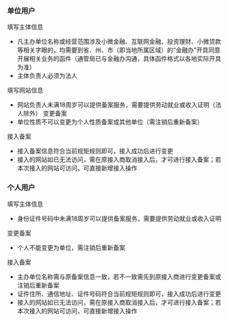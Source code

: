

### 单位用户

填写主体信息

* 凡主办单位名称或经营范围涉及小微金融、互联网金融、投资理财、小微贷款等相关字眼的，均需要到省、州、市（即当地所属区域）的“金融办”开具同意开展相关业务的函件（通管局已与金融办沟通，具体函件格式以各地实际开具为准）
* 主体负责人必须为法人

填写网站信息

* 网站负责人未满18周岁可以提供备案服务，需要提供劳动就业或收入证明（法人除外）
变更备案
* 单位性质不可以变更为个人性质备案或其他单位（需注销后重新备案）

接入备案

* 接入备案信息符合当前规矩规则即可，接入成功后进行变更
* 接入的网站如已无法访问，需在原接入商取消接入后，才可进行接入备案；若本次接入的网站可访问，可直接新增接入操作

### 个人用户

填写主体信息

* 身份证件号码中未满18周岁可以提供备案服务，需要提供劳动就业或收入证明

变更备案

* 个人不能变更为单位，需注销后重新备案
 
接入备案

* 主办单位名称需与原备案信息一致，若不一致需先到原接入商进行变更备案或注销后重新备案
* 证件住所、通信地址、证件号码符合当前规矩规则即可，接入成功后进行变更
* 接入的网站如已无法访问，需在原接入商取消接入后，才可进行接入备案；若本次接入的网站可访问，可直接新增接入操作
